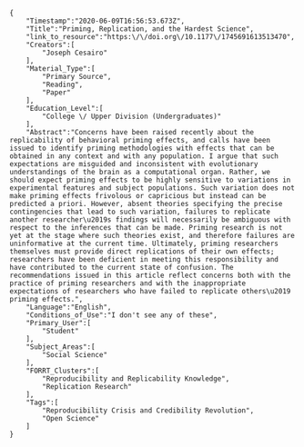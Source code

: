 
    {
        "Timestamp":"2020-06-09T16:56:53.673Z",
        "Title":"Priming, Replication, and the Hardest Science",
        "link_to_resource":"https:\/\/doi.org\/10.1177\/1745691613513470",
        "Creators":[
            "Joseph Cesairo"
        ],
        "Material_Type":[
            "Primary Source",
            "Reading",
            "Paper"
        ],
        "Education_Level":[
            "College \/ Upper Division (Undergraduates)"
        ],
        "Abstract":"Concerns have been raised recently about the replicability of behavioral priming effects, and calls have been issued to identify priming methodologies with effects that can be obtained in any context and with any population. I argue that such expectations are misguided and inconsistent with evolutionary understandings of the brain as a computational organ. Rather, we should expect priming effects to be highly sensitive to variations in experimental features and subject populations. Such variation does not make priming effects frivolous or capricious but instead can be predicted a priori. However, absent theories specifying the precise contingencies that lead to such variation, failures to replicate another researcher\u2019s findings will necessarily be ambiguous with respect to the inferences that can be made. Priming research is not yet at the stage where such theories exist, and therefore failures are uninformative at the current time. Ultimately, priming researchers themselves must provide direct replications of their own effects; researchers have been deficient in meeting this responsibility and have contributed to the current state of confusion. The recommendations issued in this article reflect concerns both with the practice of priming researchers and with the inappropriate expectations of researchers who have failed to replicate others\u2019 priming effects.",
        "Language":"English",
        "Conditions_of_Use":"I don't see any of these",
        "Primary_User":[
            "Student"
        ],
        "Subject_Areas":[
            "Social Science"
        ],
        "FORRT_Clusters":[
            "Reproducibility and Replicability Knowledge",
            "Replication Research"
        ],
        "Tags":[
            "Reproducibility Crisis and Credibility Revolution",
            "Open Science"
        ]
    }
